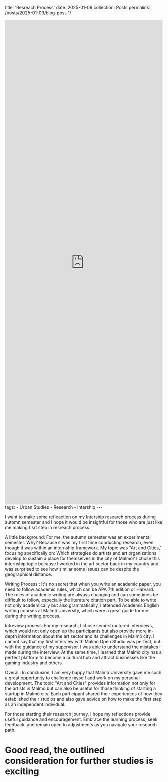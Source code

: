 title: 'Resreach Process'
date: 2025-01-09
collection: Posts
permalink: /posts/2025-01-09/blog-post-1/
<iframe src="https://www.linkedin.com/embed/feed/update/urn:li:share:7283121469327331328" height="1551" width="504" frameborder="0" allowfullscreen="" title="Embedded post"></iframe>
tags: 
  - Urban Studies
  - Research
  - Intership
---

I want to make some refleaction on my Intership research process during automn semester and I hope it would be insightful for those who are just like me making fisrt step in resreach process.

A little background: For me, the autumn semester was an experimental semester. Why? Because it was my first time conducting research, even though it was within an internship framework. My topic was "Art and Cities," focusing specifically on: Which strategies do artists and art organizations develop to sustain a place for themselves in the city of Malmö? I chose this internship topic because I worked in the art sector back in my country and was surprised to see how similar some issues can be despite the geographical distance.

Writing Process : It's no secret that when you write an academic paper, you need to follow academic rules, which can be APA 7th edition or Harvard. The rules of academic writing are always changing and can sometimes be difficult to follow, especially the literature citation part. To be able to write not only academically but also grammatically, I attended Academic English writing courses at Malmö University, which were a great guide for me during the writing process.

Intreview process: For my research, I chose semi-structured interviews, which would not only open up the participants but also provide more in-depth information about the art sector and its challenges in Malmö city. I cannot say that my first interview with Malmö Open Studio was perfect, but with the guidance of my supervisor, I was able to understand the mistakes I made during the interview. At the same time, I learned that Malmö city has a perfect platform to become a cultural hub and attract businesses like the gaming industry and others.

Overall: In conclusion, I am very happy that Malmö University gave me such a great opportunity to challenge myself and work on my personal development. The topic "Art and Cities" provides information not only for the artists in Malmö but can also be useful for those thinking of starting a startup in Malmö city. Each participant shared their experiences of how they established their studios and also gave advice on how to make the first step as an independent individual.

For those starting their research journey, I hope my reflections provide useful guidance and encouragement. Embrace the learning process, seek feedback, and remain open to adjustments as you navigate your research path.

Good read, the outlined consideration for further studies is exciting
======




